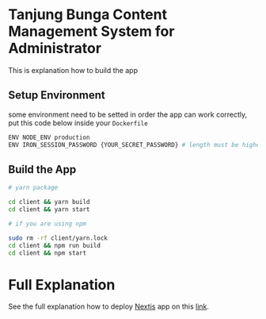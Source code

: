 # Tanjung Bunga Content Management System for Administrator

This is explanation how to build the app

## Setup Environment

some environment need to be setted in order the app can work correctly, put this code below inside your `Dockerfile`

```bash
ENV NODE_ENV production
ENV IRON_SESSION_PASSWORD {YOUR_SECRET_PASSWORD} # length must be higher than 32 chars
```

## Build the App

```bash
# yarn package

cd client && yarn build
cd client && yarn start

# if you are using npm

sudo rm -rf client/yarn.lock
cd client && npm run build
cd client && npm start
```

# Full Explanation

See the full explanation how to deploy [Nextjs](https://nextjs.org) app on this [link](https://nextjs.org/docs/deployment#vercel-recommended).
